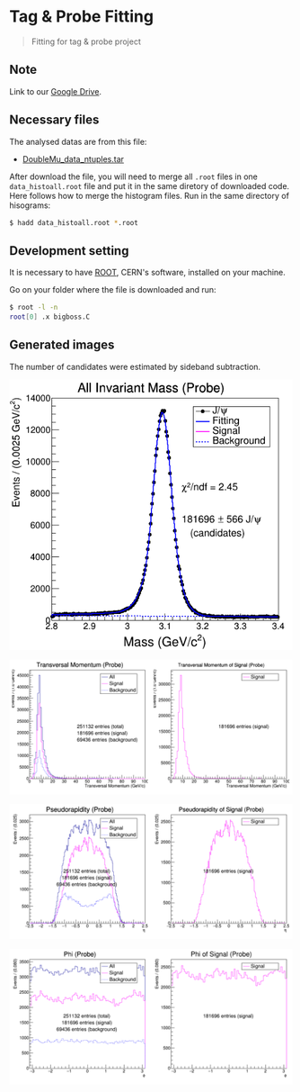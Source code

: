 # Tag & Probe Fitting

> Fitting for tag &amp; probe project

## Note

Link to our [Google Drive](https://drive.google.com/drive/folders/1KZ0OyHnHObX_z6l_ZQ3LN4n7lWHzJ9Fy).

## Necessary files

The analysed datas are from this file:
* [DoubleMu_data_ntuples.tar](https://drive.google.com/file/d/1z4oNmr3Vcv2JOtH-iBxXOFuWCd4llTNe/view?usp=sharing)

After download the file, you will need to merge all `.root` files  in one `data_histoall.root` file and put it in the same diretory of downloaded code. Here follows how to merge the histogram files. Run in the same directory of hisograms:

```sh
$ hadd data_histoall.root *.root
```

## Development setting

It is necessary to have [ROOT](https://root.cern.ch/root/html534/guides/users-guide/InstallandBuild.html), CERN's software, installed on your machine.

Go on your folder where the file is downloaded and run:

```sh
$ root -l -n
root[0] .x bigboss.C
```

## Generated images
The number of candidates were estimated by sideband subtraction.

![](InvariantMassProbe.png)

![](PtProbe.png)

![](EtaProbe.png)

![](PhiProbe.png)
